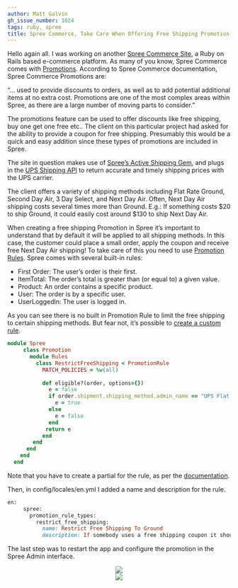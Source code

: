 ```yaml
---
author: Matt Galvin
gh_issue_number: 1024
tags: ruby, spree
title: Spree Commerce, Take Care When Offering Free Shipping Promotion
---
```




Hello again all. I was working on another [Spree Commerce Site](https://guides.spreecommerce.org/), a Ruby on Rails based e-commerce platform. As many of you know, Spree Commerce comes with [Promotions](https://guides.spreecommerce.org/developer/promotions.html). According to Spree Commerce documentation, Spree Commerce Promotions are:

“... used to provide discounts to orders, as well as to add potential additional items at no extra cost. Promotions are one of the most complex areas within Spree, as there are a large number of moving parts to consider.”

The promotions feature can be used to offer discounts like free shipping, buy one get one free etc.. The client on this particular project had asked for the ability to provide a coupon for free shipping. Presumably this would be a quick and easy addition since these types of promotions are included in Spree.

The site in question makes use of [Spree’s Active Shipping Gem](https://github.com/spree/spree_active_shipping), and plugs in the [UPS Shipping API](https://www.ups.com/content/us/en/bussol/browse/online_tools_shipping.html) to return accurate and timely shipping prices with the UPS carrier.

The client offers a variety of shipping methods including Flat Rate Ground, Second Day Air, 3 Day Select, and Next Day Air. Often, Next Day Air shipping costs several times more than Ground. E.g.: If something costs $20 to ship Ground, it could easily cost around $130 to ship Next Day Air.

When creating a free shipping Promotion in Spree it’s important to understand that by default it will be applied to all shipping methods. In this case, the customer could place a small order, apply the coupon and receive free Next Day Air shipping! To take care of this you need to use [Promotion Rules](https://guides.spreecommerce.org/developer/promotions.html#rules). Spree comes with several built-in rules:

- First Order: The user’s order is their first.
- ItemTotal: The order’s total is greater than (or equal to) a given value.
- Product: An order contains a specific product.
- User: The order is by a specific user.
- UserLoggedIn: The user is logged in.

As you can see there is no built in Promotion Rule to limit the free shipping to certain shipping methods. But fear not, it’s possible to [create a custom rule](https://guides.spreecommerce.org/developer/promotions.html#registering-a-new-rule).

```ruby
module Spree
     class Promotion
       module Rules
         class RestrictFreeShipping < PromotionRule
           MATCH_POLICIES = %w(all)
 
           def eligible?(order, options={})
             e = false
             if order.shipment.shipping_method.admin_name == "UPS Flat Rate Ground"
               e = true
             else
               e = false
             end
            return e
           end
        end
      end
    end
  end
```

Note that you have to create a partial for the rule, as per the [documentation](http://guides.spreecommerce.com/developer/promotions.html#rules).

Then, in config/locales/en.yml I added a name and description for the rule.

```ruby
en:
     spree:
       promotion_rule_types:
         restrict_free_shipping:
           name: Restrict Free Shipping To Ground
           description: If somebody uses a free shipping coupon it should only apply to ground shipping
```

The last step was to restart the app and configure the promotion in the Spree Admin interface.

<div class="separator" style="clear: both; text-align: center;"><a href="/blog/2014/08/20/spree-commerce-take-care-when-offering/image-0-big.png" imageanchor="1" style="margin-left: 1em; margin-right: 1em;"><img border="0" src="/blog/2014/08/20/spree-commerce-take-care-when-offering/image-0.png"/></a></div>

<div class="separator" style="clear: both; text-align: center;"><a href="/blog/2014/08/20/spree-commerce-take-care-when-offering/image-1-big.png" imageanchor="1" style="margin-left: 1em; margin-right: 1em;"><img border="0" src="/blog/2014/08/20/spree-commerce-take-care-when-offering/image-1.png"/></a></div>



